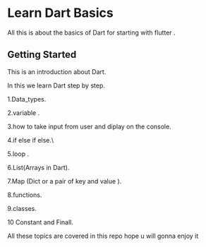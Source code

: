 # Learn Dart Basics

All this is about the basics of Dart for starting with flutter .

## Getting Started

This is an introduction about Dart.

In this we learn Dart step by step.

1.Data_types.

2.variable .

3.how to take input from user and diplay on the console.

4.if else if else.\

5.loop .

6.List(Arrays in Dart).

7.Map (Dict or a pair of key and value ).

8.functions.

9.classes.

10 Constant and Finall. 


All these topics are covered in this repo hope u will gonna enjoy it 


